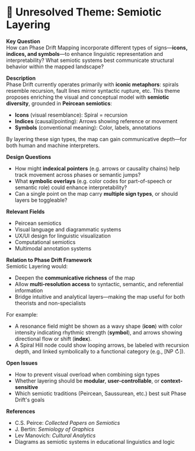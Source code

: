 # 🧭 Unresolved Theme: Semiotic Layering

**Key Question**  
How can Phase Drift Mapping incorporate different types of signs—**icons, indices, and symbols**—to enhance linguistic representation and interpretability? What semiotic systems best communicate structural behavior within the mapped landscape?

**Description**  
Phase Drift currently operates primarily with **iconic metaphors**: spirals resemble recursion, fault lines mirror syntactic rupture, etc. This theme proposes enriching the visual and conceptual model with **semiotic diversity**, grounded in **Peircean semiotics**:

- **Icons** (visual resemblance): Spiral = recursion
- **Indices** (causal/pointing): Arrows showing reference or movement
- **Symbols** (conventional meaning): Color, labels, annotations

By layering these sign types, the map can gain communicative depth—for both human and machine interpreters.

**Design Questions**
- How might **indexical pointers** (e.g. arrows or causality chains) help track movement across phases or semantic jumps?
- What **symbolic overlays** (e.g. color codes for part-of-speech or semantic role) could enhance interpretability?
- Can a single point on the map carry **multiple sign types**, or should layers be toggleable?

**Relevant Fields**
- Peircean semiotics
- Visual language and diagrammatic systems
- UX/UI design for linguistic visualization
- Computational semiotics
- Multimodal annotation systems

**Relation to Phase Drift Framework**  
Semiotic Layering would:

- Deepen the **communicative richness** of the map
- Allow **multi-resolution access** to syntactic, semantic, and referential information
- Bridge intuitive and analytical layers—making the map useful for both theorists and non-specialists

For example:

- A resonance field might be shown as a wavy shape (**icon**) with color intensity indicating rhythmic strength (**symbol**), and arrows showing directional flow or shift (**index**).
- A Spiral Hill node could show looping arrows, be labeled with recursion depth, and linked symbolically to a functional category (e.g., [NP ↻]).

**Open Issues**
- How to prevent visual overload when combining sign types
- Whether layering should be **modular**, **user-controllable**, or **context-sensitive**
- Which semiotic traditions (Peircean, Saussurean, etc.) best suit Phase Drift's goals

**References**
- C.S. Peirce: *Collected Papers on Semiotics*
- J. Bertin: *Semiology of Graphics*
- Lev Manovich: *Cultural Analytics*
- Diagrams as semiotic systems in educational linguistics and logic

